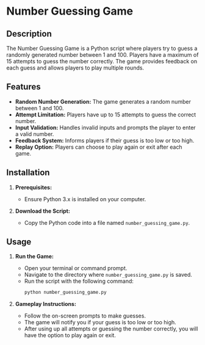 # Number Guessing Game

## Description

The Number Guessing Game is a Python script where players try to guess a randomly generated number between 1 and 100. Players have a maximum of 15 attempts to guess the number correctly. The game provides feedback on each guess and allows players to play multiple rounds.

## Features

- **Random Number Generation:** The game generates a random number between 1 and 100.
- **Attempt Limitation:** Players have up to 15 attempts to guess the correct number.
- **Input Validation:** Handles invalid inputs and prompts the player to enter a valid number.
- **Feedback System:** Informs players if their guess is too low or too high.
- **Replay Option:** Players can choose to play again or exit after each game.

## Installation

1. **Prerequisites:**
   - Ensure Python 3.x is installed on your computer.

2. **Download the Script:**
   - Copy the Python code into a file named `number_guessing_game.py`.

## Usage

1. **Run the Game:**
   - Open your terminal or command prompt.
   - Navigate to the directory where `number_guessing_game.py` is saved.
   - Run the script with the following command:
     ```bash
     python number_guessing_game.py
     ```

2. **Gameplay Instructions:**
   - Follow the on-screen prompts to make guesses.
   - The game will notify you if your guess is too low or too high.
   - After using up all attempts or guessing the number correctly, you will have the option to play again or exit.

